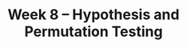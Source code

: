 ---
title: Week 8 – Hypothesis and Permutation Testing
weekNumber: 8
days:
    - date: 2025-5-19
      events: 
        - name: LEC 21
          type: lecture
          title: Hypothesis Testing and Total Variation Distance
          url:
          html:
          podcast:
          readings:
            - name: CIT 11.2
              url: https://inferentialthinking.com/chapters/11/2/Multiple_Categories.html
            - name: 11.4
              url: https://inferentialthinking.com/chapters/11/4/Error_Probabilities.html
          keywords: fair or unfair coin, p-value, midterm exam scores, Alameda County jury, TVD
        - name: HW 5
          type: hw
          title: The Normal Distribution and the Central Limit Theorem
          url:
        - name: DISC 8
          type: disc
          title: The Central Limit Theorem and Hypothesis Testing
          url:
    - date: 2025-5-21
      events: 
        - name: LEC 22
          type: lecture
          title: TVD, Hypothesis Testing, and Permutation Testing
          url:
          html:
          podcast:
          readings:
            - name: CIT 12.0-12.1
              url: https://inferentialthinking.com/chapters/12/Comparing_Two_Samples.html
          keywords: confidence intervals for hypothesis testing, body temperature, smoking/babies
        - name: QUIZ 4
          type: quiz
          title: Quiz 4 covers Lectures 17-20
    - date: 2025-5-22
      events:
        - name: LAB 6
          type: lab
          title: Hypothesis Testing
          url:
    - date: 2025-5-23
      events: 
        - name: LEC 23
          type: lecture
          title: Permutation Testing
          url:
          html:
          podcast:
          readings:
            - name: CIT 12.3
              url: https://inferentialthinking.com/chapters/12/3/Deflategate.html
          keywords: smoking/babies, np.random.permutation, shuffling, Deflategate
---